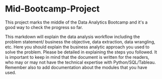 # Mid-Bootcamp-Project
This project marks the middle of the Data Analytics Bootcamp and it's a good way to check the progress so far.

This markdown will explain the data analysis workflow including the problem statement/ business the objective, data extraction, data wrangling, etc. Here you should explain the business analytic approach you used to solve the problem. Please be detailed in explaining the steps you followed. It is important to keep in mind that the document is written for the readers, who may or may not have the technical expertise with Python/SQL/Tableau. Remember also to add documentation about the modules that you have used.
